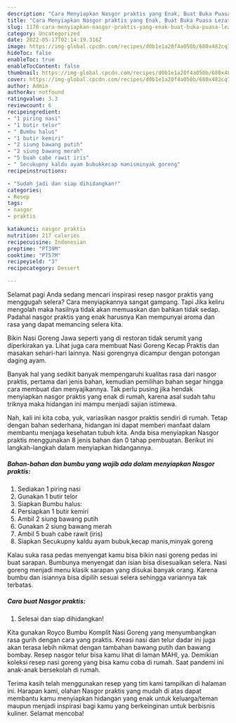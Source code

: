 ```yaml
---
description: "Cara Menyiapkan Nasgor praktis yang Enak, Buat Buka Puasa Lezat Sekali"
title: "Cara Menyiapkan Nasgor praktis yang Enak, Buat Buka Puasa Lezat Sekali"
slug: 1178-cara-menyiapkan-nasgor-praktis-yang-enak-buat-buka-puasa-lezat-sekali
category: Uncategorized
date: 2022-05-17T02:14:19.316Z
image: https://img-global.cpcdn.com/recipes/d0b1e1a20f4a050b/680x482cq70/nasgor-praktis-foto-resep-utama.jpg
hideToc: false
enableToc: true
enableTocContent: false
thumbnail: https://img-global.cpcdn.com/recipes/d0b1e1a20f4a050b/680x482cq70/nasgor-praktis-foto-resep-utama.jpg
cover: https://img-global.cpcdn.com/recipes/d0b1e1a20f4a050b/680x482cq70/nasgor-praktis-foto-resep-utama.jpg
author: Admin
authorAv: notfound
ratingvalue: 3.3
reviewcount: 6
recipeingredient:
- "1 piring nasi"
- "1 butir telor"
- " Bumbu halus"
- "1 butir kemiri"
- "2 siung bawang putih"
- "2 siung bawang merah"
- "5 buah cabe rawit iris"
- " Secukupny kaldu ayam bubukkecap manisminyak goreng"
recipeinstructions:

- "Sudah jadi dan siap dihidangkan!"
categories:
- Resep
tags:
- nasgor
- praktis

katakunci: nasgor praktis 
nutrition: 217 calories
recipecuisine: Indonesian
preptime: "PT39M"
cooktime: "PT57M"
recipeyield: "3"
recipecategory: Dessert

---
```



Selamat pagi Anda sedang mencari inspirasi resep nasgor praktis yang menggugah selera? Cara menyiapkannya sangat gampang. Tapi Jika keliru mengolah maka hasilnya tidak akan memuaskan dan bahkan tidak sedap. Padahal nasgor praktis yang enak harusnya Kan mempunyai aroma dan rasa yang dapat memancing selera kita.


Bikin Nasi Goreng Jawa seperti yang di restoran tidak serumit yang diperkirakan ya. Lihat juga cara membuat Nasi Goreng Kecap Praktis dan masakan sehari-hari lainnya. Nasi gorengnya dicampur dengan potongan daging ayam.

Banyak hal yang sedikit banyak mempengaruhi kualitas rasa dari nasgor praktis, pertama dari jenis bahan, kemudian pemilihan bahan segar hingga cara membuat dan menyajikannya. Tak perlu pusing jika hendak menyiapkan nasgor praktis yang enak di rumah, karena asal sudah tahu triknya maka hidangan ini mampu menjadi sajian istimewa.


Nah, kali ini kita coba, yuk, variasikan nasgor praktis sendiri di rumah. Tetap dengan bahan sederhana, hidangan ini dapat memberi manfaat dalam membantu menjaga kesehatan tubuh kita. Anda bisa menyiapkan Nasgor praktis menggunakan 8 jenis bahan dan 0 tahap pembuatan. Berikut ini langkah-langkah dalam menyiapkan hidangannya.

<!--inarticleads1-->

##### Bahan-bahan dan bumbu yang wajib ada dalam menyiapkan Nasgor praktis:

1. Sediakan 1 piring nasi
1. Gunakan 1 butir telor
1. Siapkan  Bumbu halus:
1. Persiapkan 1 butir kemiri
1. Ambil 2 siung bawang putih
1. Gunakan 2 siung bawang merah
1. Ambil 5 buah cabe rawit (iris)
1. Siapkan  Secukupny kaldu ayam bubuk,kecap manis,minyak goreng


Kalau suka rasa pedas menyengat kamu bisa bikin nasi goreng pedas ini buat sarapan. Bumbunya menyengat dan isian bisa disesuaikan selera. Nasi goreng menjadi menu klasik sarapan yang disukai banyak orang. Karena bumbu dan isiannya bisa dipilih sesuai selera sehingga variannya tak terbatas. 

<!--inarticleads2-->

##### Cara buat Nasgor praktis:


1. Selesai dan siap dihidangkan!

Kita gunakan Royco Bumbu Komplit Nasi Goreng yang menyumbangkan rasa gurih dengan cara yang praktis. Kreasi nasi dan telur dadar ini juga akan terasa lebih nikmat dengan tambahan bawang putih dan bawang bombay. Resep nasgor telur bisa kamu lihat di laman MAHI, ya. Demikian koleksi resep nasi goreng yang bisa kamu coba di rumah. Saat pandemi ini anak-anak bersekolah di rumah. 

Terima kasih telah menggunakan resep yang tim kami tampilkan di halaman ini. Harapan kami, olahan Nasgor praktis yang mudah di atas dapat membantu kamu menyiapkan hidangan yang enak untuk keluarga/teman maupun menjadi inspirasi bagi kamu yang berkeinginan untuk berbisnis kuliner. Selamat mencoba!
